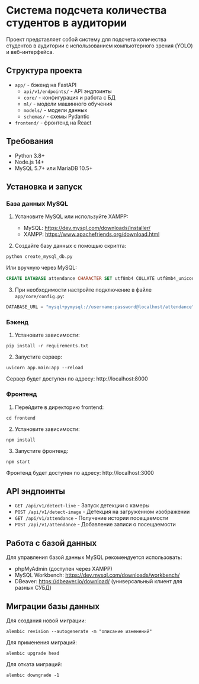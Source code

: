 # Система подсчета количества студентов в аудитории

Проект представляет собой систему для подсчета количества студентов в аудитории с использованием компьютерного зрения (YOLO) и веб-интерфейса.

## Структура проекта

- `app/` - бэкенд на FastAPI
  - `api/v1/endpoints/` - API эндпоинты
  - `core/` - конфигурация и работа с БД
  - `ml/` - модели машинного обучения
  - `models/` - модели данных
  - `schemas/` - схемы Pydantic
- `frontend/` - фронтенд на React

## Требования

- Python 3.8+
- Node.js 14+
- MySQL 5.7+ или MariaDB 10.5+

## Установка и запуск

### База данных MySQL

1. Установите MySQL или используйте XAMPP:
   - MySQL: https://dev.mysql.com/downloads/installer/
   - XAMPP: https://www.apachefriends.org/download.html

2. Создайте базу данных с помощью скрипта:
```
python create_mysql_db.py
```

Или вручную через MySQL:
```sql
CREATE DATABASE attendance CHARACTER SET utf8mb4 COLLATE utf8mb4_unicode_ci;
```

3. При необходимости настройте подключение в файле `app/core/config.py`:
```python
DATABASE_URL = "mysql+pymysql://username:password@localhost/attendance"
```

### Бэкенд

1. Установите зависимости:
```
pip install -r requirements.txt
```

2. Запустите сервер:
```
uvicorn app.main:app --reload
```

Сервер будет доступен по адресу: http://localhost:8000

### Фронтенд

1. Перейдите в директорию frontend:
```
cd frontend
```

2. Установите зависимости:
```
npm install
```

3. Запустите фронтенд:
```
npm start
```

Фронтенд будет доступен по адресу: http://localhost:3000

## API эндпоинты

- `GET /api/v1/detect-live` - Запуск детекции с камеры
- `POST /api/v1/detect-image` - Детекция на загруженном изображении
- `GET /api/v1/attendance` - Получение истории посещаемости
- `POST /api/v1/attendance` - Добавление записи о посещаемости

## Работа с базой данных

Для управления базой данных MySQL рекомендуется использовать:
- phpMyAdmin (доступен через XAMPP)
- MySQL Workbench: https://dev.mysql.com/downloads/workbench/
- DBeaver: https://dbeaver.io/download/ (универсальный клиент для разных СУБД)

## Миграции базы данных

Для создания новой миграции:

```
alembic revision --autogenerate -m "описание изменений"
```

Для применения миграций:

```
alembic upgrade head
```

Для отката миграций:

```
alembic downgrade -1
```
